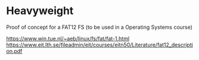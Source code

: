 # Heavyweight

Proof of concept for a FAT12 FS (to be used in a Operating Systems course)

https://www.win.tue.nl/~aeb/linux/fs/fat/fat-1.html
https://www.eit.lth.se/fileadmin/eit/courses/eitn50/Literature/fat12_description.pdf

